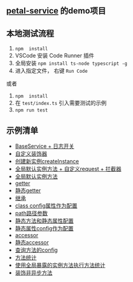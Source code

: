 ## [petal-service](https://github.com/xiangwenhu/petal-service) 的demo项目

## 本地测试流程
1. ```npm  install```
2. VSCode 安装 Code Runner 插件
3. 全局安装 `npm install ts-node typescript -g`
4. 进入指定文件， 右键 `Run Code`   
   
或者   
1. ```npm  install```
2. 在 `test/index.ts` 引入需要测试的示例
3. ```npm run test```



## 示例清单
* [BaseService + 日志开关](./test/baseService.ts)
* [自定义装饰器](./test/createDecorator.ts)
* [创建新实例createInstance](./test//createInstance.ts)
* [全局默认实例方法 + 自定义request + 拦截器](./test/global-customRequest.ts)
* [全局默认实例方法](./test/global.ts)
* [getter](./test/getter.ts)
* [静态getter](./test/getter-static.ts)
* [继承](./test/inherit.ts)
* [class config属性作为配置](./test/instanceConfig.ts)
* [path路径参数](./test/pathUrl.ts)
* [静态方法和静态属性配置](./test/static.ts)
* [静态属性config作为配置](./test/staticConfig.ts)
* [accessor](./test/accessor.ts)
* [静态accessor](./test/accessor-static.ts)
* [查询方法的config](./test/getMethodConfig.ts)
* [方法统计](./test/staticConfig.ts)
* [使用全局暴露的实例方法执行方法统计](./test/global-statistics.ts)
* [装饰非异步方法](./test/noPromiseMethod.ts)
